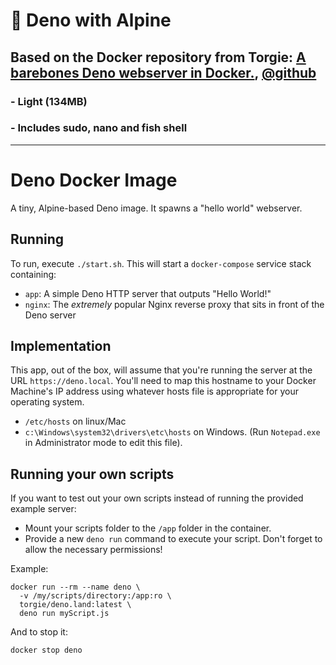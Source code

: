 # 🦕 Deno with Alpine

## Based on the Docker repository from Torgie: [A barebones Deno webserver in Docker.](https://hub.docker.com/r/torgie/deno.land), [@github](https://github.com/torgie/docker-deno)
### - Light (134MB)
### - Includes sudo, nano and fish shell

---

# Deno Docker Image
A tiny, Alpine-based Deno image. It spawns a "hello world" webserver.

## Running

To run, execute `./start.sh`. This will start a `docker-compose` service stack containing:
 * `app`: A simple Deno HTTP server that outputs "Hello World!"
 * `nginx`: The *extremely* popular Nginx reverse proxy that sits in front of the Deno server

## Implementation

This app, out of the box, will assume that you're running the server at the URL `https://deno.local`.
You'll need to map this hostname to your Docker Machine's IP address using whatever hosts file is appropriate
for your operating system.

 * `/etc/hosts` on linux/Mac
 * `c:\Windows\system32\drivers\etc\hosts` on Windows. (Run `Notepad.exe` in Administrator mode to edit this file).

## Running your own scripts

If you want to test out your own scripts instead of running the provided example server:

 * Mount your scripts folder to the `/app` folder in the container.
 * Provide a new `deno run` command to execute your script. Don't forget to allow the necessary permissions!

Example:
```
docker run --rm --name deno \
  -v /my/scripts/directory:/app:ro \
  torgie/deno.land:latest \
  deno run myScript.js
```
And to stop it:
```
docker stop deno
```
